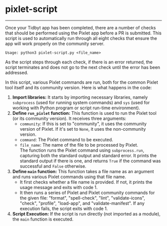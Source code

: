 # pixlet-script
---

Once your Tidbyt app has been completed, there are a number of checks that should be performed using the Pixlet app before a PR is submitted.  This script is used to automatically run through all eight checks that ensure the app will work properly on the community server.

`Usage: python3 pixlet-script.py <file_name>`

As the script steps through each check, if there is an error returned, the script terminates and does not go to the next check until the error has been addressed.

In this script, various Pixlet commands are run, both for the common Pixlet tool itself and its community version.
Here is what happens in the code:

1. **Import libraries:** It starts by importing necessary libraries, namely `subprocess` (used for running system commands) and `sys` (used for working with Python program or script run-time environment).
2. **Define `run_pixlet` function:** This function is used to run the Pixlet tool (or its community version). It receives three arguments:
    - `community`: If this is set to "community", it uses the community version of Pixlet. If it's set to `None`, it uses the non-community version.
    - `command`: The Pixlet command to be executed.
    - `file_name`: The name of the file to be processed by Pixlet.    
    The function runs the Pixlet command using `subprocess.run`, capturing both the standard output and standard error. It prints the standard output if there is one, and returns `True` if the command was successful and `False` otherwise.
3. **Define `main` function:** This function takes a file name as an argument and runs various Pixlet commands using that file name.
    - It first checks whether a file name is provided. If not, it prints the usage message and exits with code 1.
    - It then runs a series of Pixlet and Pixlet community commands for the given file: "format", "spell-check", "lint", "validate-icons", "check", "profile", "load-app", and "validate-manifest". If any execution fails, the script exits with code 1.
4. **Script Execution:** If the script is run directly (not imported as a module), the `main` function is executed.
